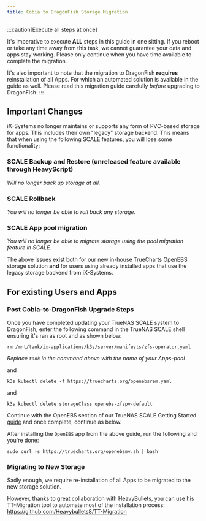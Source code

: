 ```yaml
---
title: Cobia to DragonFish Storage Migration
---
```


:::caution[Execute all steps at once]

It's imperative to execute **ALL** steps in this guide in one sitting. If you reboot or take any time away from this task, we cannot guarantee your data and apps stay working.
Please only continue when you have time available to complete the migration.

It's also important to note that the migration to DragonFish **requires** reinstallation of all Apps. For which an automated solution is available in the guide as well.
Please read this migration guide carefully _before_ upgrading to DragonFish.
:::

## Important Changes

iX-Systems no longer maintains or supports any form of PVC-based storage for apps. This includes their own "legacy" storage backend. This means that when using the following SCALE features, you will lose some functionality:

### SCALE Backup and Restore (unreleased feature available through HeavyScript)

_Will no longer back up storage at all._

### SCALE Rollback

_You will no longer be able to roll back any storage._

### SCALE App pool migration

_You will no longer be able to migrate storage using the pool migration feature in SCALE._

The above issues exist both for our new in-house TrueCharts OpenEBS storage solution **and** for users using already installed apps that use the legacy storage backend from iX-Systems.

## For existing Users and Apps

### Post Cobia-to-DragonFish Upgrade Steps

Once you have completed updating your TrueNAS SCALE system to DragonFish, enter the following command in the TrueNAS SCALE shell ensuring it's ran as root and as shown below:

```shell
rm /mnt/tank/ix-applications/k3s/server/manifests/zfs-operator.yaml
```

_Replace `tank` in the command above with the name of your Apps-pool_

and

```shell
k3s kubectl delete -f https://truecharts.org/openebsrem.yaml
```

and

```shell
k3s kubectl delete storageClass openebs-zfspv-default
```

Continue with the OpenEBS section of our TrueNAS SCALE Getting Started [guide](/platforms/scale/guides/getting-started#openebs-setup) and once complete, continue as below.

After installing the `OpenEBS` app from the above guide, run the following and you're done:

```shell
sudo curl -s https://truecharts.org/openebsmv.sh | bash
```

### Migrating to New Storage

Sadly enough, we require re-installation of all Apps to be migrated to the new storage solution.

However, thanks to great collaboration with HeavyBullets, you can use his TT-Migration tool to automate most of the installation process:
https://github.com/Heavybullets8/TT-Migration
